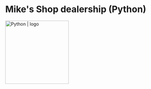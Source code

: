# Mike's Shop dealership (Python)

<img align="left" alt="Python | logo" width="200px" src="https://github.com/Michael9905/Python-Car-Dealership/tree/main/Documentation/mike_shop.png?raw=true" />

